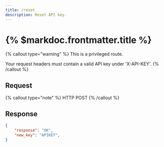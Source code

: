 ```yaml
---
title: /reset
description: Reset API key.
---
```


# {% $markdoc.frontmatter.title %}
{% callout type="warning" %}
This is a privileged route. 

Your request headers must contain a valid API key under 'X-API-KEY'.
{% /callout %}

## Request
{% callout type="note" %}
HTTP POST
{% /callout %}
## Response
```json
{
    "response": "OK",
    "new_key": "APIKEY",
}
```